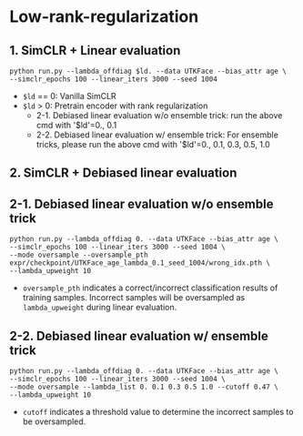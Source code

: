 # Low-rank-regularization

## 1. SimCLR + Linear evaluation
```
python run.py --lambda_offdiag $ld. --data UTKFace --bias_attr age \
--simclr_epochs 100 --linear_iters 3000 --seed 1004
```
- `$ld` == 0: Vanilla SimCLR
- `$ld` > 0: Pretrain encoder with rank regularization
  - 2-1. Debiased linear evaluation w/o ensemble trick: run the above cmd with '$ld'=0., 0.1
  - 2-2. Debiased linear evaluation w/ ensemble trick: For ensemble tricks, please run the above cmd with '$ld'=0., 0.1, 0.3, 0.5, 1.0


## 2. SimCLR + Debiased linear evaluation

## 2-1. Debiased linear evaluation w/o ensemble trick
```
python run.py --lambda_offdiag 0. --data UTKFace --bias_attr age \
--simclr_epochs 100 --linear_iters 3000 --seed 1004 \
--mode oversample --oversample_pth expr/checkpoint/UTKFace_age_lambda_0.1_seed_1004/wrong_idx.pth \
--lambda_upweight 10
```
- ```oversample_pth``` indicates a correct/incorrect classification results of training samples. 
Incorrect samples will be oversampled as ```lambda_upweight``` during linear evaluation.

## 2-2. Debiased linear evaluation w/ ensemble trick
```
python run.py --lambda_offdiag 0. --data UTKFace --bias_attr age \
--simclr_epochs 100 --linear_iters 3000 --seed 1004 \
--mode oversample --lambda_list 0. 0.1 0.3 0.5 1.0 --cutoff 0.47 \
--lambda_upweight 10
```
- ```cutoff``` indicates a threshold value to determine the incorrect samples to be oversampled.
